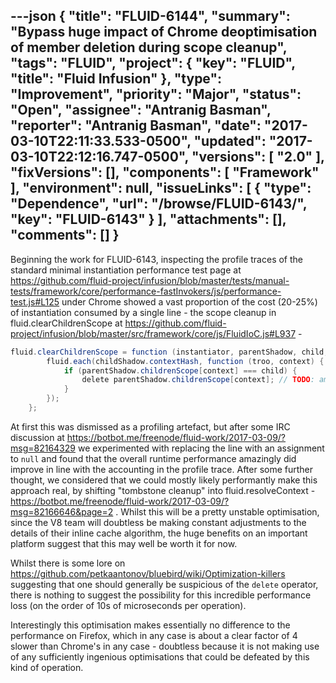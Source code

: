 ---json
{
  "title": "FLUID-6144",
  "summary": "Bypass huge impact of Chrome deoptimisation of member deletion during scope cleanup",
  "tags": "FLUID",
  "project": {
    "key": "FLUID",
    "title": "Fluid Infusion"
  },
  "type": "Improvement",
  "priority": "Major",
  "status": "Open",
  "assignee": "Antranig Basman",
  "reporter": "Antranig Basman",
  "date": "2017-03-10T22:11:33.533-0500",
  "updated": "2017-03-10T22:12:16.747-0500",
  "versions": [
    "2.0"
  ],
  "fixVersions": [],
  "components": [
    "Framework"
  ],
  "environment": null,
  "issueLinks": [
    {
      "type": "Dependence",
      "url": "/browse/FLUID-6143/",
      "key": "FLUID-6143"
    }
  ],
  "attachments": [],
  "comments": []
}
---
Beginning the work for FLUID-6143, inspecting the profile traces of the standard minimal instantiation performance test page at <https://github.com/fluid-project/infusion/blob/master/tests/manual-tests/framework/core/performance-fastInvokers/js/performance-test.js#L125> under Chrome showed a vast proportion of the cost (20-25%) of instantiation consumed by a single line - the scope cleanup in fluid.clearChildrenScope at <https://github.com/fluid-project/infusion/blob/master/src/framework/core/js/FluidIoC.js#L937> -&#x20;

```java
fluid.clearChildrenScope = function (instantiator, parentShadow, child, childShadow) {
        fluid.each(childShadow.contextHash, function (troo, context) {
            if (parentShadow.childrenScope[context] === child) {
                delete parentShadow.childrenScope[context]; // TODO: ambiguous resolution
            }
        });
    };
```

At first this was dismissed as a profiling artefact, but after some IRC discussion at <https://botbot.me/freenode/fluid-work/2017-03-09/?msg=82164329> we experimented with replacing the line with an assignment to `null` and found that the overall runtime performance amazingly did improve in line with the accounting in the profile trace. After some further thought, we considered that we could mostly likely performantly make this approach real, by shifting "tombstone cleanup" into fluid.resolveContext - <https://botbot.me/freenode/fluid-work/2017-03-09/?msg=82166646&page=2> . Whilst this will be a pretty unstable optimisation, since the V8 team will doubtless be making constant adjustments to the details of their inline cache algorithm, the huge benefits on an important platform suggest that this may well be worth it for now.&#x20;

Whilst there is some lore on <https://github.com/petkaantonov/bluebird/wiki/Optimization-killers> suggesting that one should generally be suspicious of the `delete` operator, there is nothing to suggest the possibility for this incredible performance loss (on the order of 10s of microseconds per operation).

Interestingly this optimisation makes essentially no difference to the performance on Firefox, which in any case is about a clear factor of 4 slower than Chrome's in any case - doubtless because it is not making use of any sufficiently ingenious optimisations that could be defeated by this kind of operation.

        